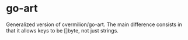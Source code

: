 # go-art
Generalized version of cvermilion/go-art.
The main difference consists in that it allows keys to be []byte, not just strings.
